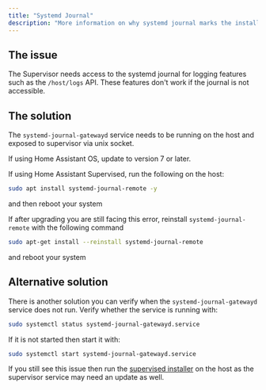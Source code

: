 ```yaml
---
title: "Systemd Journal"
description: "More information on why systemd journal marks the installation as unsupported."
---
```


## The issue

The Supervisor needs access to the systemd journal for logging features
such as the `/host/logs` API. These features don't work if the journal
is not accessible.

## The solution

The `systemd-journal-gatewayd` service needs to be running on the host
and exposed to supervisor via unix socket.

If using Home Assistant OS, update to version 7 or later.

If using Home Assistant Supervised, run the following on the host:

```sh
sudo apt install systemd-journal-remote -y
```

and then reboot your system

If after upgrading you are still facing this error, reinstall `systemd-journal-remote` with the following command

```sh
sudo apt-get install --reinstall systemd-journal-remote
```

and reboot your system

## Alternative solution

There is another solution you can verify when the `systemd-journal-gatewayd` service does not run.
Verify whether the service is running with:

```sh
sudo systemctl status systemd-journal-gatewayd.service
```

If it is not started then start it with:

```sh
sudo systemctl start systemd-journal-gatewayd.service
```

If you still see this issue then run the [supervised installer](https://github.com/home-assistant/supervised-installer)
on the host as the supervisor service may need an update as well.
